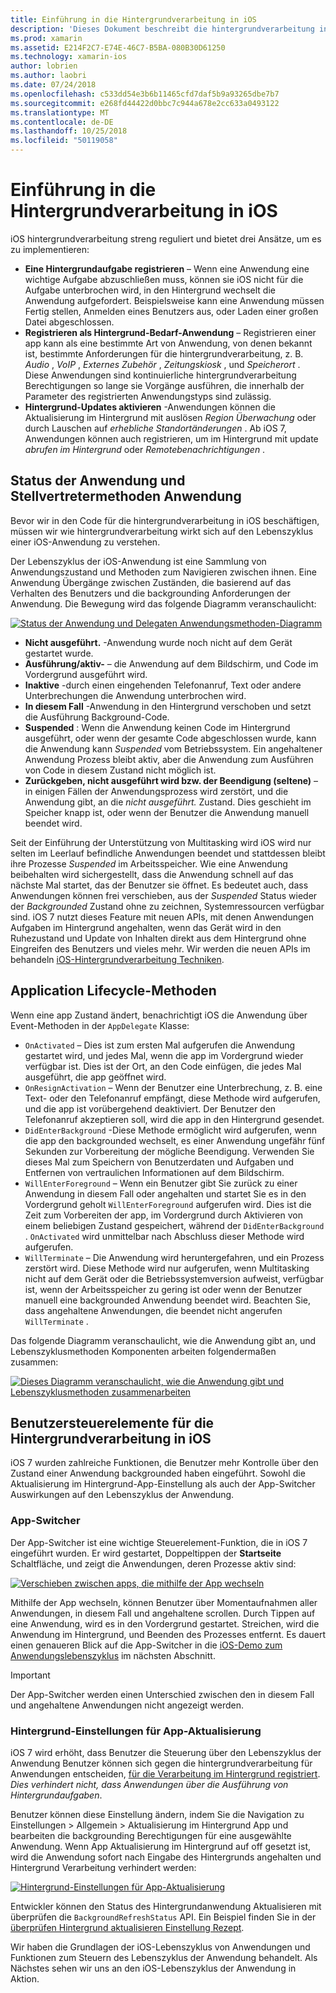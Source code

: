 ```yaml
---
title: Einführung in die Hintergrundverarbeitung in iOS
description: 'Dieses Dokument beschreibt die hintergrundverarbeitung in iOS: Anwendungszustand, Application Lifecycle-Methoden und Aktualisierung im Hintergrund-app.'
ms.prod: xamarin
ms.assetid: E214F2C7-E74E-46C7-B5BA-080B30D61250
ms.technology: xamarin-ios
author: lobrien
ms.author: laobri
ms.date: 07/24/2018
ms.openlocfilehash: c533dd54e3b6b11465cfd7daf5b9a93265dbe7b7
ms.sourcegitcommit: e268fd44422d0bbc7c944a678e2cc633a0493122
ms.translationtype: MT
ms.contentlocale: de-DE
ms.lasthandoff: 10/25/2018
ms.locfileid: "50119058"
---
```

# <a name="introduction-to-backgrounding-in-ios"></a>Einführung in die Hintergrundverarbeitung in iOS

iOS hintergrundverarbeitung streng reguliert und bietet drei Ansätze, um es zu implementieren:

-  **Eine Hintergrundaufgabe registrieren** – Wenn eine Anwendung eine wichtige Aufgabe abzuschließen muss, können sie iOS nicht für die Aufgabe unterbrochen wird, in den Hintergrund wechselt die Anwendung aufgefordert. Beispielsweise kann eine Anwendung müssen Fertig stellen, Anmelden eines Benutzers aus, oder Laden einer großen Datei abgeschlossen.
-  **Registrieren als Hintergrund-Bedarf-Anwendung** – Registrieren einer app kann als eine bestimmte Art von Anwendung, von denen bekannt ist, bestimmte Anforderungen für die hintergrundverarbeitung, z. B. *Audio* , *VoIP* ,  *Externes Zubehör* , *Zeitungskiosk* , und *Speicherort* . Diese Anwendungen sind kontinuierliche hintergrundverarbeitung Berechtigungen so lange sie Vorgänge ausführen, die innerhalb der Parameter des registrierten Anwendungstyps sind zulässig.
-  **Hintergrund-Updates aktivieren** -Anwendungen können die Aktualisierung im Hintergrund mit auslösen *Region Überwachung* oder durch Lauschen auf *erhebliche Standortänderungen* . Ab iOS 7, Anwendungen können auch registrieren, um im Hintergrund mit update *abrufen im Hintergrund* oder *Remotebenachrichtigungen* .


## <a name="application-states-and-application-delegate-methods"></a>Status der Anwendung und Stellvertretermethoden Anwendung

Bevor wir in den Code für die hintergrundverarbeitung in iOS beschäftigen, müssen wir wie hintergrundverarbeitung wirkt sich auf den Lebenszyklus einer iOS-Anwendung zu verstehen.

Der Lebenszyklus der iOS-Anwendung ist eine Sammlung von Anwendungszustand und Methoden zum Navigieren zwischen ihnen. Eine Anwendung Übergänge zwischen Zuständen, die basierend auf das Verhalten des Benutzers und die backgrounding Anforderungen der Anwendung. Die Bewegung wird das folgende Diagramm veranschaulicht:

 [![](introduction-to-backgrounding-in-ios-images/applicationlifecycle-.png "Status der Anwendung und Delegaten Anwendungsmethoden-Diagramm")](introduction-to-backgrounding-in-ios-images/applicationlifecycle-.png#lightbox)

-  **Nicht ausgeführt.** -Anwendung wurde noch nicht auf dem Gerät gestartet wurde.
-  **Ausführung/aktiv-** – die Anwendung auf dem Bildschirm, und Code im Vordergrund ausgeführt wird.
-  **Inaktive** -durch einen eingehenden Telefonanruf, Text oder andere Unterbrechungen die Anwendung unterbrochen wird.
-  **In diesem Fall** -Anwendung in den Hintergrund verschoben und setzt die Ausführung Background-Code.
-  **Suspended** : Wenn die Anwendung keinen Code im Hintergrund ausgeführt, oder wenn der gesamte Code abgeschlossen wurde, kann die Anwendung kann *Suspended* vom Betriebssystem. Ein angehaltener Anwendung Prozess bleibt aktiv, aber die Anwendung zum Ausführen von Code in diesem Zustand nicht möglich ist.
-  **Zurückgeben, nicht ausgeführt wird bzw. der Beendigung (seltene)** – in einigen Fällen der Anwendungsprozess wird zerstört, und die Anwendung gibt, an die *nicht ausgeführt.* Zustand. Dies geschieht im Speicher knapp ist, oder wenn der Benutzer die Anwendung manuell beendet wird.


Seit der Einführung der Unterstützung von Multitasking wird iOS wird nur selten im Leerlauf befindliche Anwendungen beendet und stattdessen bleibt ihre Prozesse *Suspended* im Arbeitsspeicher. Wie eine Anwendung beibehalten wird sichergestellt, dass die Anwendung schnell auf das nächste Mal startet, das der Benutzer sie öffnet. Es bedeutet auch, dass Anwendungen können frei verschieben, aus der *Suspended* Status wieder der *Backgrounded* Zustand ohne zu zeichnen, Systemressourcen verfügbar sind. iOS 7 nutzt dieses Feature mit neuen APIs, mit denen Anwendungen Aufgaben im Hintergrund angehalten, wenn das Gerät wird in den Ruhezustand und Update von Inhalten direkt aus dem Hintergrund ohne Eingreifen des Benutzers und vieles mehr. Wir werden die neuen APIs im behandeln [iOS-Hintergrundverarbeitung Techniken](~/ios/app-fundamentals/backgrounding/ios-backgrounding-techniques/index.md).

## <a name="application-lifecycle-methods"></a>Application Lifecycle-Methoden

Wenn eine app Zustand ändert, benachrichtigt iOS die Anwendung über Event-Methoden in der `AppDelegate` Klasse:

-  `OnActivated` – Dies ist zum ersten Mal aufgerufen die Anwendung gestartet wird, und jedes Mal, wenn die app im Vordergrund wieder verfügbar ist. Dies ist der Ort, an den Code einfügen, die jedes Mal ausgeführt, die app geöffnet wird.
-  `OnResignActivation` – Wenn der Benutzer eine Unterbrechung, z. B. eine Text- oder den Telefonanruf empfängt, diese Methode wird aufgerufen, und die app ist vorübergehend deaktiviert. Der Benutzer den Telefonanruf akzeptieren soll, wird die app in den Hintergrund gesendet.
-  `DidEnterBackground` -Diese Methode ermöglicht wird aufgerufen, wenn die app den backgrounded wechselt, es einer Anwendung ungefähr fünf Sekunden zur Vorbereitung der mögliche Beendigung. Verwenden Sie dieses Mal zum Speichern von Benutzerdaten und Aufgaben und Entfernen von vertraulichen Informationen auf dem Bildschirm.
-  `WillEnterForeground` – Wenn ein Benutzer gibt Sie zurück zu einer Anwendung in diesem Fall oder angehalten und startet Sie es in den Vordergrund geholt `WillEnterForeground` aufgerufen wird. Dies ist die Zeit zum Vorbereiten der app, im Vordergrund durch Aktivieren von einem beliebigen Zustand gespeichert, während der `DidEnterBackground` .  `OnActivated` wird unmittelbar nach Abschluss dieser Methode wird aufgerufen.
-  `WillTerminate` – Die Anwendung wird heruntergefahren, und ein Prozess zerstört wird. Diese Methode wird nur aufgerufen, wenn Multitasking nicht auf dem Gerät oder die Betriebssystemversion aufweist, verfügbar ist, wenn der Arbeitsspeicher zu gering ist oder wenn der Benutzer manuell eine backgrounded Anwendung beendet wird. Beachten Sie, dass angehaltene Anwendungen, die beendet nicht angerufen `WillTerminate` .


Das folgende Diagramm veranschaulicht, wie die Anwendung gibt an, und Lebenszyklusmethoden Komponenten arbeiten folgendermaßen zusammen:

 [![](introduction-to-backgrounding-in-ios-images/image2.png "Dieses Diagramm veranschaulicht, wie die Anwendung gibt und Lebenszyklusmethoden zusammenarbeiten")](introduction-to-backgrounding-in-ios-images/image2.png#lightbox)

## <a name="user-controls-for-backgrounding-in-ios"></a>Benutzersteuerelemente für die Hintergrundverarbeitung in iOS

iOS 7 wurden zahlreiche Funktionen, die Benutzer mehr Kontrolle über den Zustand einer Anwendung backgrounded haben eingeführt. Sowohl die Aktualisierung im Hintergrund-App-Einstellung als auch der App-Switcher Auswirkungen auf den Lebenszyklus der Anwendung.

### <a name="app-switcher"></a>App-Switcher

Der App-Switcher ist eine wichtige Steuerelement-Funktion, die in iOS 7 eingeführt wurden. Er wird gestartet, Doppeltippen der **Startseite** Schaltfläche, und zeigt die Anwendungen, deren Prozesse aktiv sind:

 [![](introduction-to-backgrounding-in-ios-images/app-switcher-.png "Verschieben zwischen apps, die mithilfe der App wechseln")](introduction-to-backgrounding-in-ios-images/app-switcher-.png#lightbox)

Mithilfe der App wechseln, können Benutzer über Momentaufnahmen aller Anwendungen, in diesem Fall und angehaltene scrollen. Durch Tippen auf eine Anwendung, wird es in den Vordergrund gestartet. Streichen, wird die Anwendung im Hintergrund, und Beenden des Prozesses entfernt. Es dauert einen genaueren Blick auf die App-Switcher in die [iOS-Demo zum Anwendungslebenszyklus](~/ios/app-fundamentals/backgrounding/application-lifecycle-demo.md) im nächsten Abschnitt.

> [!IMPORTANT]
> Der App-Switcher werden einen Unterschied zwischen den in diesem Fall und angehaltene Anwendungen nicht angezeigt werden.



### <a name="background-app-refresh-settings"></a>Hintergrund-Einstellungen für App-Aktualisierung

iOS 7 wird erhöht, dass Benutzer die Steuerung über den Lebenszyklus der Anwendung Benutzer können sich gegen die hintergrundverarbeitung für Anwendungen entscheiden, [für die Verarbeitung im Hintergrund registriert](~/ios/app-fundamentals/backgrounding/ios-backgrounding-techniques/registering-applications-to-run-in-background.md). *Dies verhindert nicht, dass Anwendungen über die Ausführung von Hintergrundaufgaben*.

Benutzer können diese Einstellung ändern, indem Sie die Navigation zu <span class="uiitem">Einstellungen > Allgemein > Aktualisierung im Hintergrund App</span> und bearbeiten die backgrounding Berechtigungen für eine ausgewählte Anwendung. Wenn App Aktualisierung im Hintergrund auf off gesetzt ist, wird die Anwendung sofort nach Eingabe des Hintergrunds angehalten und Hintergrund Verarbeitung verhindert werden:

 [![](introduction-to-backgrounding-in-ios-images/settings-.png "Hintergrund-Einstellungen für App-Aktualisierung")](introduction-to-backgrounding-in-ios-images/settings-.png#lightbox)

Entwickler können den Status des Hintergrundanwendung Aktualisieren mit überprüfen die `BackgroundRefreshStatus` API. Ein Beispiel finden Sie in der [überprüfen Hintergrund aktualisieren Einstellung Rezept](https://github.com/xamarin/recipes/tree/master/Recipes/ios/multitasking/check_background_refresh_setting).

Wir haben die Grundlagen der iOS-Lebenszyklus von Anwendungen und Funktionen zum Steuern des Lebenszyklus der Anwendung behandelt. Als Nächstes sehen wir uns an den iOS-Lebenszyklus der Anwendung in Aktion.


